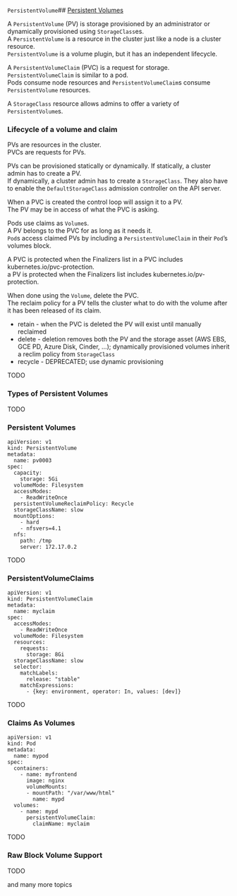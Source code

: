 `PersistentVolume`## [Persistent Volumes](https://kubernetes.io/docs/concepts/storage/persistent-volumes/)

A `PersistentVolume` (PV) is storage provisioned by an administrator or dynamically provisioned using `StorageClass`es.  
A `PersistentVolume` is a resource in the cluster just like a node is a cluster resource.  
`PersistentVolume` is a volume plugin, but it has an independent lifecycle.  

A `PersistentVolumeClaim` (PVC) is a request for storage.  
`PersistentVolumeClaim` is similar to a pod.  
Pods consume node resources and `PersistentVolumeClaim`s consume `PersistentVolume` resources.  

A `StorageClass` resource allows admins to offer a variety of `PersistentVolume`s.  

### Lifecycle of a volume and claim

PVs are resources in the cluster.  
PVCs are requests for PVs.  

PVs can be provisioned statically or dynamically.
If statically, a cluster admin has to create a PV.  
If dynamically, a cluster admin has to create a `StorageClass`. They also have to enable the `DefaultStorageClass` admission controller on the API server.  

When a PVC is created the control loop will assign it to a PV.  
The PV may be in access of what the PVC is asking.  

Pods use claims as `Volume`s.  
A PV belongs to the PVC for as long as it needs it.  
`Pod`s access claimed PVs by including a `PersistentVolumeClaim` in their `Pod`’s volumes block.  

A PVC is protected when the Finalizers list in a PVC includes kubernetes.io/pvc-protection.  
a PV is protected when the Finalizers list includes kubernetes.io/pv-protection.  

When done using the `Volume`, delete the PVC.  
The reclaim policy for a PV tells the cluster what to do with the volume after it has been released of its claim.
* retain - when the PVC is deleted the PV will exist until manually reclaimed
* delete - deletion removes both the PV and the storage asset (AWS EBS, GCE PD, Azure Disk, Cinder, ...); dynamically provisioned volumes inherit a reclim policy from `StorageClass`
* recycle - DEPRECATED; use dynamic provisioning

TODO

### Types of Persistent Volumes

TODO

### Persistent Volumes

```
apiVersion: v1
kind: PersistentVolume
metadata:
  name: pv0003
spec:
  capacity:
    storage: 5Gi
  volumeMode: Filesystem
  accessModes:
    - ReadWriteOnce
  persistentVolumeReclaimPolicy: Recycle
  storageClassName: slow
  mountOptions:
    - hard
    - nfsvers=4.1
  nfs:
    path: /tmp
    server: 172.17.0.2
```

TODO

### PersistentVolumeClaims

```
apiVersion: v1
kind: PersistentVolumeClaim
metadata:
  name: myclaim
spec:
  accessModes:
    - ReadWriteOnce
  volumeMode: Filesystem
  resources:
    requests:
      storage: 8Gi
  storageClassName: slow
  selector:
    matchLabels:
      release: "stable"
    matchExpressions:
      - {key: environment, operator: In, values: [dev]}
```

TODO

### Claims As Volumes

```
apiVersion: v1
kind: Pod
metadata:
  name: mypod
spec:
  containers:
    - name: myfrontend
      image: nginx
      volumeMounts:
      - mountPath: "/var/www/html"
        name: mypd
  volumes:
    - name: mypd
      persistentVolumeClaim:
        claimName: myclaim
```

TODO

### Raw Block Volume Support

TODO

and many more topics

